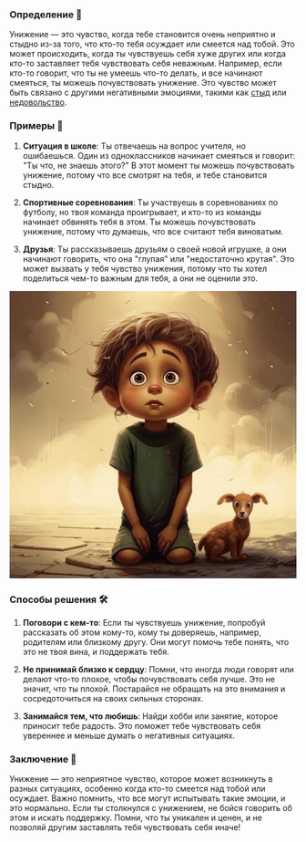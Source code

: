 ### Определение 📖
Унижение — это чувство, когда тебе становится очень неприятно и стыдно из-за того, что кто-то тебя осуждает или смеется над тобой. Это может происходить, когда ты чувствуешь себя хуже других или когда кто-то заставляет тебя чувствовать себя неважным. Например, если кто-то говорит, что ты не умеешь что-то делать, и все начинают смеяться, ты можешь почувствовать унижение. Это чувство может быть связано с другими негативными эмоциями, такими как [стыд](стыд.md) или [недовольство](недовольство.md).

### Примеры 🌟
1. **Ситуация в школе**: Ты отвечаешь на вопрос учителя, но ошибаешься. Один из одноклассников начинает смеяться и говорит: "Ты что, не знаешь этого?" В этот момент ты можешь почувствовать унижение, потому что все смотрят на тебя, и тебе становится стыдно.
   
2. **Спортивные соревнования**: Ты участвуешь в соревнованиях по футболу, но твоя команда проигрывает, и кто-то из команды начинает обвинять тебя в этом. Ты можешь почувствовать унижение, потому что думаешь, что все считают тебя виноватым.

3. **Друзья**: Ты рассказываешь друзьям о своей новой игрушке, а они начинают говорить, что она "глупая" или "недостаточно крутая". Это может вызвать у тебя чувство унижения, потому что ты хотел поделиться чем-то важным для тебя, а они не оценили это.



![Изображение унижение](унижение.jpg)



### Способы решения 🛠️
1. **Поговори с кем-то**: Если ты чувствуешь унижение, попробуй рассказать об этом кому-то, кому ты доверяешь, например, родителям или близкому другу. Они могут помочь тебе понять, что это не твоя вина, и поддержать тебя.

2. **Не принимай близко к сердцу**: Помни, что иногда люди говорят или делают что-то плохое, чтобы почувствовать себя лучше. Это не значит, что ты плохой. Постарайся не обращать на это внимания и сосредоточиться на своих сильных сторонах.

3. **Занимайся тем, что любишь**: Найди хобби или занятие, которое приносит тебе радость. Это поможет тебе чувствовать себя увереннее и меньше думать о негативных ситуациях.

### Заключение 🌈
Унижение — это неприятное чувство, которое может возникнуть в разных ситуациях, особенно когда кто-то смеется над тобой или осуждает. Важно помнить, что все могут испытывать такие эмоции, и это нормально. Если ты столкнулся с унижением, не бойся говорить об этом и искать поддержку. Помни, что ты уникален и ценен, и не позволяй другим заставлять тебя чувствовать себя иначе!